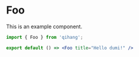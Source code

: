 # Foo

This is an example component.

```jsx
import { Foo } from 'qihang';

export default () => <Foo title="Hello dumi!" />
```
